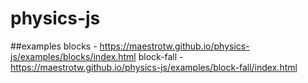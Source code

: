 # physics-js
##examples
blocks - https://maestrotw.github.io/physics-js/examples/blocks/index.html
block-fall - https://maestrotw.github.io/physics-js/examples/block-fall/index.html
